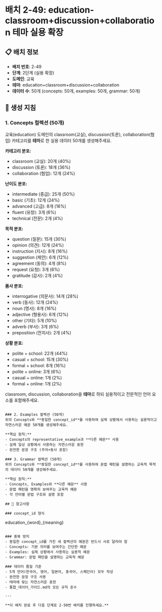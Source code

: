 # 배치 2-49: education-classroom+discussion+collaboration 테마 실용 확장

## 📋 배치 정보
- **배치 번호**: 2-49
- **단계**: 2단계 (실용 확장)
- **도메인**: 교육
- **테마**: education+classroom+discussion+collaboration
- **데이터 수**: 50개 (concepts: 50개, examples: 50개, grammar: 50개)

## 🎯 생성 지침

### 1. Concepts 컬렉션 (50개)
교육(education) 도메인의 classroom(교실), discussion(토론), collaboration(협업) 카테고리를 **테마**로 한 실용 데이터 50개를 생성해주세요.

**카테고리 분포:**
- classroom (교실): 20개 (40%)
- discussion (토론): 18개 (36%)
- collaboration (협업): 12개 (24%)

**난이도 분포:**
- intermediate (중급): 25개 (50%)
- basic (기초): 12개 (24%)
- advanced (고급): 8개 (16%)
- fluent (유창): 3개 (6%)
- technical (전문): 2개 (4%)

**목적 분포:**
- question (질문): 15개 (30%)
- opinion (의견): 12개 (24%)
- instruction (지시): 8개 (16%)
- suggestion (제안): 6개 (12%)
- agreement (동의): 4개 (8%)
- request (요청): 3개 (6%)
- gratitude (감사): 2개 (4%)

**품사 분포:**
- interrogative (의문사): 14개 (28%)
- verb (동사): 12개 (24%)
- noun (명사): 8개 (16%)
- adjective (형용사): 6개 (12%)
- other (기타): 5개 (10%)
- adverb (부사): 3개 (6%)
- preposition (전치사): 2개 (4%)

**상황 분포:**
- polite + school: 22개 (44%)
- casual + school: 15개 (30%)
- formal + school: 8개 (16%)
- polite + online: 3개 (6%)
- casual + online: 1개 (2%)
- formal + online: 1개 (2%)

classroom, discussion, collaboration을 **테마**로 하되 실용적이고 전문적인 언어 요소를 포함해주세요.

```

### 2. Examples 컬렉션 (50개)
위의 Concepts와 **동일한 concept_id**를 사용하여 실제 상황에서 사용하는 실용적이고 자연스러운 예문 50개를 생성해주세요.

**핵심 원칙:**
- Concepts의 representative_example과 **다른 예문** 사용
- 실제 일상 상황에서 사용하는 자연스러운 표현
- 완전한 문장 구조 (주어+동사 포함)

### 3. Grammar 컬렉션 (50개)
위의 Concepts와 **동일한 concept_id**를 사용하여 문법 패턴을 설명하는 교육적 목적의 데이터 50개를 생성해주세요.

**핵심 원칙:**
- Concepts, Examples와 **다른 예문** 사용
- 문법 패턴을 명확히 보여주는 교육적 예문
- 각 언어별 문법 구조와 설명 포함

## 📝 참고사항

### concept_id 형식
```
education_{word}_{meaning}
```

### 중복 방지
- 동일한 concept_id를 가진 세 컬렉션의 예문은 반드시 서로 달라야 함
- Concepts: 기본 의미를 보여주는 간단한 예문
- Examples: 실제 상황에서 사용하는 실용적 예문  
- Grammar: 문법 패턴을 설명하는 교육적 예문

### 데이터 품질 기준
- 5개 언어(한국어, 영어, 일본어, 중국어, 스페인어) 모두 작성
- 완전한 문장 구조 사용
- 테마에 맞는 자연스러운 표현
- 통합_데이터_가이드.md의 모든 규칙 준수

---

**이 배치 완료 후 다음 단계로 2-50번 배치를 진행하세요.**